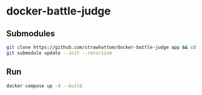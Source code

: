 # docker-battle-judge

## Submodules

```bash
git clone https://github.com/strawhattom/docker-battle-judge app && cd app
git submodule update --init --recursive
```

## Run

```bash
docker compose up -d --build
```
